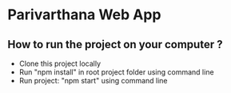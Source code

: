 # Parivarthana Web App

## How to run the project on your computer ?
* Clone this project locally 
* Run "npm install" in root project folder using command line
* Run project: "npm start" using command line

 
